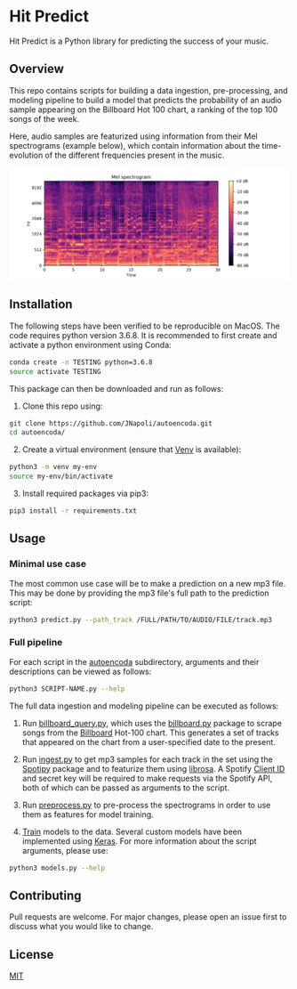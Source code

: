# Hit Predict

Hit Predict is a Python library for predicting the success of your music.

## Overview

This repo contains scripts for building a data ingestion,
pre-processing, and modeling pipeline to build a model that predicts the
probability of an audio sample appearing on the Billboard Hot 100 chart,
a ranking of the top 100 songs of the week. 

Here, audio samples are featurized using information from their Mel
spectrograms (example below), which contain information about the time-evolution of the
different frequencies present in the music. 

![ScreenShot](/figs/spectrogram.png)

## Installation 

The following steps have been verified to be reproducible on MacOS. The code requires python version 3.6.8. It is recommended to first create and activate a python environment using Conda:

```bash
conda create -n TESTING python=3.6.8
source activate TESTING
```

This package can then be downloaded and run as follows:

1. Clone this repo using:
```bash
git clone https://github.com/JNapoli/autoencoda.git
cd autoencoda/
```

2. Create a virtual environment (ensure that [Venv](https://docs.python.org/3.6/library/venv.html#module-venv) is available):
```bash
python3 -m venv my-env
source my-env/bin/activate
```

3. Install required packages via pip3:
```bash
pip3 install -r requirements.txt
```

## Usage

### Minimal use case

The most common use case will be to make a prediction on a new mp3 file. This
may be done by providing the mp3 file's full path to the prediction script:

```bash
python3 predict.py --path_track /FULL/PATH/TO/AUDIO/FILE/track.mp3
```

### Full pipeline

For each script in the [autoencoda](/autoencoda/) subdirectory, arguments and their descriptions can be viewed as follows:

```bash
python3 SCRIPT-NAME.py --help
```

The full data ingestion and modeling pipeline can be executed as follows: 

1. Run [billboard_query.py](/autoencoda/billboard_query.py), which uses the [billboard.py](https://github.com/guoguo12/billboard-charts) package to scrape songs from the [Billboard](https://www.billboard.com/charts/hot-100) Hot-100 chart. This generates a set of tracks that appeared on the chart from a user-specified date to the present.

2. Run [ingest.py](/autoencoda/ingest.py) to get mp3 samples for each track in the set using the [Spotipy](https://spotipy.readthedocs.io/en/latest/) package and to featurize them using [librosa](https://github.com/librosa). A Spotify [Client ID](https://developer.spotify.com/documentation/general/guides/app-settings/) and secret key will be required to make requests via the Spotify API, both of which can be passed as arguments to the script.

3. Run [preprocess.py](/autoencoda/preprocess.py) to pre-process the spectrograms in order to use them as features for model training. 

4. [Train](/autoencoda/models.py) models to the data. Several custom models have been implemented using [Keras](https://www.tensorflow.org/guide/keras). For more information about the script arguments, please use:

```bash
python3 models.py --help
```

## Contributing
Pull requests are welcome. For major changes, please open an issue first to discuss what you would like to change.


## License
[MIT](https://choosealicense.com/licenses/mit/)
